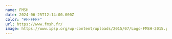 ```yaml
---
name: FMSH
date: 2024-06-25T12:14:00.000Z
color: "#FFFFFF"
url: https://www.fmsh.fr/
image: https://www.ipsp.org/wp-content/uploads/2015/07/Logo-FMSH-2015.png
---
```

